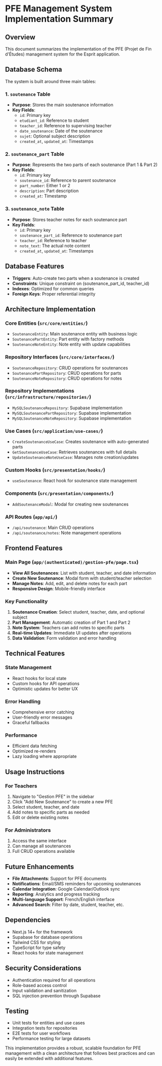 # PFE Management System Implementation Summary

## Overview
This document summarizes the implementation of the PFE (Projet de Fin d'Études) management system for the Esprit application.

## Database Schema
The system is built around three main tables:

### 1. `soutenance` Table
- **Purpose**: Stores the main soutenance information
- **Key Fields**: 
  - `id`: Primary key
  - `etudiant_id`: Reference to student
  - `teacher_id`: Reference to supervising teacher
  - `date_soutenance`: Date of the soutenance
  - `sujet`: Optional subject description
  - `created_at`, `updated_at`: Timestamps

### 2. `soutenance_part` Table
- **Purpose**: Represents the two parts of each soutenance (Part 1 & Part 2)
- **Key Fields**:
  - `id`: Primary key
  - `soutenance_id`: Reference to parent soutenance
  - `part_number`: Either 1 or 2
  - `description`: Part description
  - `created_at`: Timestamp

### 3. `soutenance_note` Table
- **Purpose**: Stores teacher notes for each soutenance part
- **Key Fields**:
  - `id`: Primary key
  - `soutenance_part_id`: Reference to soutenance part
  - `teacher_id`: Reference to teacher
  - `note_text`: The actual note content
  - `created_at`, `updated_at`: Timestamps

## Database Features
- **Triggers**: Auto-create two parts when a soutenance is created
- **Constraints**: Unique constraint on (soutenance_part_id, teacher_id)
- **Indexes**: Optimized for common queries
- **Foreign Keys**: Proper referential integrity

## Architecture Implementation

### Core Entities (`src/core/entities/`)
- `SoutenanceEntity`: Main soutenance entity with business logic
- `SoutenancePartEntity`: Part entity with factory methods
- `SoutenanceNoteEntity`: Note entity with update capabilities

### Repository Interfaces (`src/core/interfaces/`)
- `SoutenanceRepository`: CRUD operations for soutenances
- `SoutenancePartRepository`: CRUD operations for parts
- `SoutenanceNoteRepository`: CRUD operations for notes

### Repository Implementations (`src/infrastructure/repositories/`)
- `MySQLSoutenanceRepository`: Supabase implementation
- `MySQLSoutenancePartRepository`: Supabase implementation  
- `MySQLSoutenanceNoteRepository`: Supabase implementation

### Use Cases (`src/application/use-cases/`)
- `CreateSoutenanceUseCase`: Creates soutenance with auto-generated parts
- `GetSoutenanceUseCase`: Retrieves soutenances with full details
- `UpdateSoutenanceNoteUseCase`: Manages note creation/updates

### Custom Hooks (`src/presentation/hooks/`)
- `useSoutenance`: React hook for soutenance state management

### Components (`src/presentation/components/`)
- `AddSoutenanceModal`: Modal for creating new soutenances

### API Routes (`app/api/`)
- `/api/soutenance`: Main CRUD operations
- `/api/soutenance/notes`: Note management operations

## Frontend Features

### Main Page (`app/(authenticated)/gestion-pfe/page.tsx`)
- **View All Soutenances**: List with student, teacher, and date information
- **Create New Soutenance**: Modal form with student/teacher selection
- **Manage Notes**: Add, edit, and delete notes for each part
- **Responsive Design**: Mobile-friendly interface

### Key Functionality
1. **Soutenance Creation**: Select student, teacher, date, and optional subject
2. **Part Management**: Automatic creation of Part 1 and Part 2
3. **Note System**: Teachers can add notes to specific parts
4. **Real-time Updates**: Immediate UI updates after operations
5. **Data Validation**: Form validation and error handling

## Technical Features

### State Management
- React hooks for local state
- Custom hooks for API operations
- Optimistic updates for better UX

### Error Handling
- Comprehensive error catching
- User-friendly error messages
- Graceful fallbacks

### Performance
- Efficient data fetching
- Optimized re-renders
- Lazy loading where appropriate

## Usage Instructions

### For Teachers
1. Navigate to "Gestion PFE" in the sidebar
2. Click "Add New Soutenance" to create a new PFE
3. Select student, teacher, and date
4. Add notes to specific parts as needed
5. Edit or delete existing notes

### For Administrators
1. Access the same interface
2. Can manage all soutenances
3. Full CRUD operations available

## Future Enhancements
- **File Attachments**: Support for PFE documents
- **Notifications**: Email/SMS reminders for upcoming soutenances
- **Calendar Integration**: Google Calendar/Outlook sync
- **Reporting**: Analytics and progress tracking
- **Multi-language Support**: French/English interface
- **Advanced Search**: Filter by date, student, teacher, etc.

## Dependencies
- Next.js 14+ for the framework
- Supabase for database operations
- Tailwind CSS for styling
- TypeScript for type safety
- React hooks for state management

## Security Considerations
- Authentication required for all operations
- Role-based access control
- Input validation and sanitization
- SQL injection prevention through Supabase

## Testing
- Unit tests for entities and use cases
- Integration tests for repositories
- E2E tests for user workflows
- Performance testing for large datasets

This implementation provides a robust, scalable foundation for PFE management with a clean architecture that follows best practices and can easily be extended with additional features.
